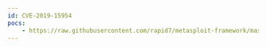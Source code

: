```yaml
---
id: CVE-2019-15954
pocs:
    - https://raw.githubusercontent.com/rapid7/metasploit-framework/master/modules/exploits/multi/http/totaljs_cms_widget_exec.rb
---
```

